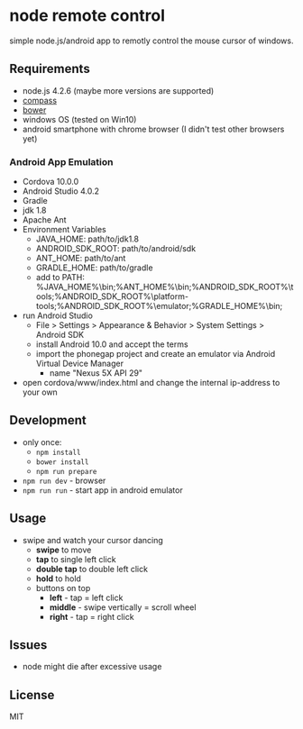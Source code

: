 # node remote control

simple node.js/android app to remotly control the mouse cursor of windows.

## Requirements

- node.js 4.2.6 (maybe more versions are supported)
- [compass](http://compass-style.org/)
- [bower](https://bower.io/)
- windows OS (tested on Win10)
- android smartphone with chrome browser (I didn't test other browsers yet)

### Android App Emulation

- Cordova 10.0.0
- Android Studio 4.0.2
- Gradle
- jdk 1.8
- Apache Ant
- Environment Variables
    + JAVA_HOME: path/to/jdk1.8
    + ANDROID_SDK_ROOT: path/to/android/sdk
    + ANT_HOME: path/to/ant
    + GRADLE_HOME: path/to/gradle
    + add to PATH: %JAVA_HOME%\bin;%ANT_HOME%\bin;%ANDROID_SDK_ROOT%\tools;%ANDROID_SDK_ROOT%\platform-tools;%ANDROID_SDK_ROOT%\emulator;%GRADLE_HOME%\bin;
- run Android Studio
    + File > Settings > Appearance & Behavior > System Settings > Android SDK
    + install Android 10.0 and accept the terms
    + import the phonegap project and create an emulator via Android Virtual Device Manager
        * name "Nexus 5X API 29"
- open cordova/www/index.html and change the internal ip-address to your own

## Development

- only once:
    + `npm install`
    + `bower install`
    + `npm run prepare`
- `npm run dev` - browser
- `npm run run` - start app in android emulator

## Usage

- swipe and watch your cursor dancing
    - **swipe** to move
    - **tap** to single left click
    - **double tap** to double left click
    - **hold** to hold
    - buttons on top
        + **left** - tap = left click
        + **middle** - swipe vertically = scroll wheel
        + **right** - tap = right click

## Issues

- node might die after excessive usage

## License

MIT
